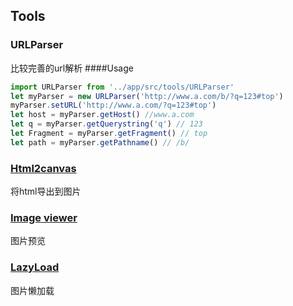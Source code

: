 ## Tools

### URLParser
比较完善的url解析
####Usage

```js
import URLParser from '../app/src/tools/URLParser'
let myParser = new URLParser('http://www.a.com/b/?q=123#top')
myParser.setURL('http://www.a.com/?q=123#top')
let host = myParser.getHost() //www.a.com
let q = myParser.getQuerystring('q') // 123
let Fragment = myParser.getFragment() // top
let path = myParser.getPathname() // /b/
```

###  [Html2canvas](https://github.com/niklasvh/html2canvas)
将html导出到图片

###  [Image viewer](https://github.com/fengyuanchen/viewerjs)
图片预览
 
### [LazyLoad](https://github.com/hilongjw/vue-lazyload)
图片懒加载